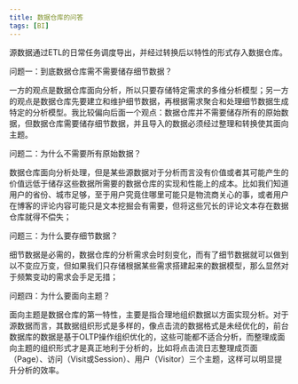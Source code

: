 ```yaml
---
title: 数据仓库的问答
tags: [BI]
---
```


源数据通过ETL的日常任务调度导出，并经过转换后以特性的形式存入数据仓库。

问题一：到底数据仓库需不需要储存细节数据？

一方的观点是数据仓库面向分析，所以只要存储特定需求的多维分析模型；另一方的观点是数据仓库先要建立和维护细节数据，再根据需求聚合和处理细节数据生成特定的分析模型。我比较偏向后面一个观点：数据仓库并不需要储存所有的原始数据，但数据仓库需要储存细节数据，并且导入的数据必须经过整理和转换使其面向主题。

问题二：为什么不需要所有原始数据？

数据仓库面向分析处理，但是某些源数据对于分析而言没有价值或者其可能产生的价值远低于储存这些数据所需要的数据仓库的实现和性能上的成本。比如我们知道用户的省份、城市足够，至于用户究竟住哪里可能只是物流商关心的事，或者用户在博客的评论内容可能只是文本挖掘会有需要，但将这些冗长的评论文本存在数据仓库就得不偿失；

问题三：为什么要存细节数据？

细节数据是必需的，数据仓库的分析需求会时刻变化，而有了细节数据就可以做到以不变应万变，但如果我们只存储根据某些需求搭建起来的数据模型，那么显然对于频繁变动的需求会手足无措；

问题四：为什么要面向主题？

面向主题是数据仓库的第一特性，主要是指合理地组织数据以方面实现分析。对于源数据而言，其数据组织形式是多样的，像点击流的数据格式是未经优化的，前台数据库的数据是基于OLTP操作组织优化的，这些可能都不适合分析，而整理成面向主题的组织形式才是真正地利于分析的，比如将点击流日志整理成页面（Page）、访问（Visit或Session）、用户（Visitor）三个主题，这样可以明显提升分析的效率。